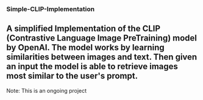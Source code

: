 ### Simple-CLIP-Implementation

A simplified Implementation of the CLIP (Contrastive Language Image PreTraining) model by OpenAI. The model works by learning similarities between images and text. Then given an input the model is able to retrieve images most similar to the user's prompt.
-------------------------------------------------------------------------------------------------------------
Note: This is an ongoing project
